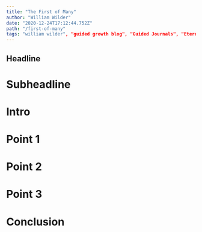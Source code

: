 ```yaml
---
title: "The First of Many"
author: "William Wilder"
date: "2020-12-24T17:12:44.752Z"
path: "/first-of-many"
tags: "william wilder", "guided growth blog", "Guided Journals", "Eternal Journal", "Topic", "title", "specifics1", "specifics2"
---
```


## Headline

# Subheadline

# Intro

# Point 1

# Point 2

# Point 3

# Conclusion
